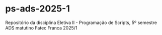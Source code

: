 # ps-ads-2025-1
Repositório da disciplina Eletiva II - Programação de Scripts, 5º semestre ADS matutino Fatec Franca 2025/1
